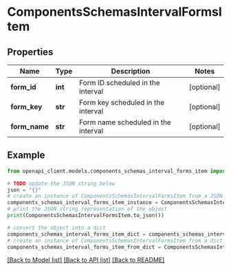 # ComponentsSchemasIntervalFormsItem


## Properties

Name | Type | Description | Notes
------------ | ------------- | ------------- | -------------
**form_id** | **int** | Form ID scheduled in the interval | [optional] 
**form_key** | **str** | Form key scheduled in the interval | [optional] 
**form_name** | **str** | Form name scheduled in the interval | [optional] 

## Example

```python
from openapi_client.models.components_schemas_interval_forms_item import ComponentsSchemasIntervalFormsItem

# TODO update the JSON string below
json = "{}"
# create an instance of ComponentsSchemasIntervalFormsItem from a JSON string
components_schemas_interval_forms_item_instance = ComponentsSchemasIntervalFormsItem.from_json(json)
# print the JSON string representation of the object
print(ComponentsSchemasIntervalFormsItem.to_json())

# convert the object into a dict
components_schemas_interval_forms_item_dict = components_schemas_interval_forms_item_instance.to_dict()
# create an instance of ComponentsSchemasIntervalFormsItem from a dict
components_schemas_interval_forms_item_from_dict = ComponentsSchemasIntervalFormsItem.from_dict(components_schemas_interval_forms_item_dict)
```
[[Back to Model list]](../README.md#documentation-for-models) [[Back to API list]](../README.md#documentation-for-api-endpoints) [[Back to README]](../README.md)


